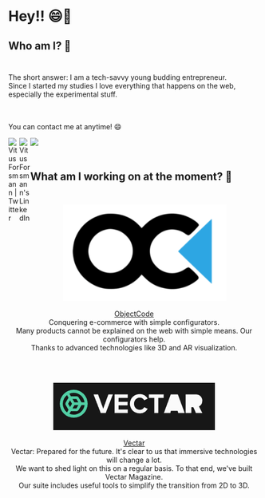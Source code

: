 # Hey!! 😄👋

<h2>Who am I? 💬<br></br></h2>
<div>The short answer: I am a tech-savvy young budding entrepreneur.</div>
<div>Since I started my studies I love everything that happens on the web, especially the experimental stuff. </div>
<br></br>
<p>You can contact me at anytime! 😄 </p>
<a target="_blank" href="https://twitter.com/VitusForsmann">
  <img align="left" alt="Vitus Forsmann | Twitter" width="22px" src="https://raw.githubusercontent.com/peterthehan/peterthehan/master/assets/twitter.svg" />
</a>
<a target="_blank" href="https://www.linkedin.com/in/vitus-forsmann-594803151/">
  <img align="left" alt="Vitus Forsmann's LinkedIn" width="22px" src="https://raw.githubusercontent.com/peterthehan/peterthehan/master/assets/linkedin.svg" />
</a>

![](https://visitor-badge.glitch.me/badge?page_id=vforsmann.vforsmann)
<br></br>
<h2>What am I working on at the moment? 🌱<br></br></h2>


<p align="center">
 <a target="_blank" href="https://www.objectcode.de/">  
   <img src="https://github.com/VForsmann/VForsmann/blob/main/OC.PNG?raw=true" alt="ObjectCode-Logo"/>
 </a>
</p>

<div align="center">
  <a target="_blank" href="https://www.objectcode.de/">ObjectCode</a>
  <div>Conquering e-commerce with simple configurators.</div>
  <div>Many products cannot be explained on the web with simple means. Our configurators help. </div>
  <div>Thanks to advanced technologies like 3D and AR visualization. </div>
</div>

<br></br>

<p align="center">
 <a target="_blank" href="https://www.vectar.tech/">  
  <img src="https://github.com/VForsmann/VForsmann/blob/main/vectar.PNG?raw=true" alt="ObjectCode-Logo"/>
 </a>
</p>

<div align="center">
  <a target="_blank" href="https://www.vectar.tech/">Vectar</a>
  <div>Vectar: Prepared for the future. It's clear to us that immersive technologies will change a lot.</div>
  <div> We want to shed light on this on a regular basis. To that end, we've built Vectar Magazine. </div>
  <div>Our suite includes useful tools to simplify the transition from 2D to 3D.</div>
</div>
